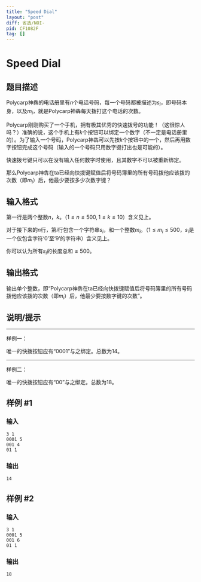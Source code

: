 ```yaml
---
title: "Speed Dial"
layout: "post"
diff: 省选/NOI-
pid: CF1082F
tag: []
---
```


# Speed Dial

## 题目描述

Polycarp神犇的电话册里有$n$个电话号码，每一个号码都被描述为$s_i$，即号码本身，以及$m_i$​，就是Polycarp神犇每天拨打这个电话的次数。

Polycarp刚刚购买了一个手机，拥有极其优秀的快速拨号的功能！（这很惊人吗？）准确的说，这个手机上有$k$个按钮可以绑定一个数字（不一定是电话册里的）。为了输入一个号码，Polycarp神犇可以先按$k$个按钮中的一个，然后再用数字按钮完成这个号码（输入的一个号码只用数字键打出也是可能的）。

快速拨号键只可以在没有输入任何数字时使用，且其数字不可以被重新绑定。

那么Polycarp神犇在ta已经向快拨键赋值后将号码簿里的所有号码拨他应该拨的次数（即$m_i$​）后，他最少要按多少次数字键？

## 输入格式

第一行是两个整数$n$，$k$。（$1 \leq n \leq 500, 1\leq k\leq 10$）含义见上。

对于接下来的$n$行，第$i$行包含一个字符串$s_i$，和一个整数$m_i$。（$1 \leq m_i \leq 500$，$s_i$是一个仅包含字符‘0’至‘9’的字符串）含义见上。

你可以认为所有$s_i$的长度总和$\leq 500$。

## 输出格式

输出单个整数，即“Polycarp神犇在ta已经向快拨键赋值后将号码簿里的所有号码拨他应该拨的次数（即$m_i$​）后，他最少要按数字键的次数”。

## 说明/提示

---

样例一：

唯一的快拨按钮应有“0001”与之绑定。总数为14。

---

样例二：

唯一的快拨按钮应有“00”与之绑定。总数为18。

## 样例 #1

### 输入

```
3 1
0001 5
001 4
01 1

```

### 输出

```
14

```

## 样例 #2

### 输入

```
3 1
0001 5
001 6
01 1

```

### 输出

```
18

```

